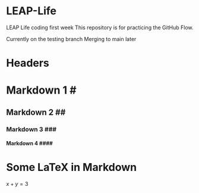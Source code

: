 # LEAP-Life
LEAP Life coding first week 
This repository is for practicing the GitHub Flow.

Currently on the testing branch
Merging to main later

# Headers
# Markdown 1 \#
## Markdown 2 \#\#
### Markdown 3 \#\#\#
#### Markdown 4 \#\#\#\#

# Some LaTeX in Markdown 
$x + y = 3$
